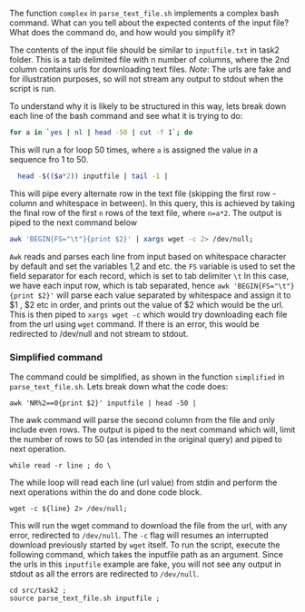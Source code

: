 The function `complex` in `parse_text_file.sh` implements a complex bash command.
What can you tell about the expected contents of the input file? What does the command do, and how
would you simplify it?

The contents of the input file should be similar to `inputfile.txt` in task2 folder. This is a tab delimited file
with n number of columns, where the 2nd column contains urls for downloading text files.
*Note*: The urls are fake and for illustration purposes, so will not stream any output to stdout
when the script is run.

To understand why it is likely to be structured in this way, lets break down each line of the bash command and see
what it is trying to do:

```bash
for a in `yes | nl | head -50 | cut -f 1`; do
```

This will run a for loop 50 times, where `a` is assigned the value in a sequence fro 1 to 50.

```bash
  head -$(($a*2)) inputfile | tail -1 |
```
This will pipe every alternate row in the text file (skipping the first row - column and whitespace in between).
In this query, this is achieved by taking the final row of the first `n` rows of the text file, where `n=a*2`.
The output is piped to the next command below

```bash
awk 'BEGIN{FS="\t"}{print $2}' | xargs wget -c 2> /dev/null;
```

`Awk` reads and parses each line from input based on whitespace character by default and set the variables
$1,$2 and etc. the `FS` variable is used to set the field separator for each record, which is set to tab delimiter `\t`
In this case, we have each input row, which is tab separated, hence `awk 'BEGIN{FS="\t"}{print $2}'` will parse each value
separated by whitespace and assign it to $1 , $2 etc in order, and prints out the value of $2 which would be the url.
This is then piped to `xargs wget -c` which would try downloading each file from the url using `wget` command. If there is
an error, this would be redirected to /dev/null and not stream to stdout.

### Simplified command

The command could be simplified, as shown in the function `simplified` in  `parse_text_file.sh`.
Lets break down what the code does:
```
awk 'NR%2==0{print $2}' inputfile | head -50 |
```

The awk command will parse the second column from the file and only include even rows. The output is piped
to the next command  which will, limit the number of rows to 50 (as intended in the original query) and
piped to next operation.
```
while read -r line ; do \
```
The while loop will read each line (url value) from stdin and perform the next operations within the do and done
code block.

```
wget -c ${line} 2> /dev/null;
```

This will run the wget command to download the file from the url, with any error, redirected to `/dev/null`.
The `-c` flag will resumes an interrupted download previously started by `wget` itself.
To run the script, execute the following command, which takes the inputfile path as an argument.
Since the urls in this `inputfile` example are fake, you will not see any output in stdout as all
the errors are redirected to `/dev/null`.

```
cd src/task2 ;
source parse_text_file.sh inputfile ;
```
